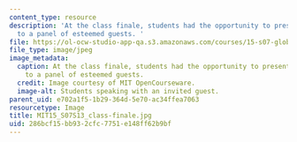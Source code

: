 ```yaml
---
content_type: resource
description: 'At the class finale, students had the opportunity to present their projects
  to a panel of esteemed guests. '
file: https://ol-ocw-studio-app-qa.s3.amazonaws.com/courses/15-s07-globalhealth-lab-spring-2013/286bcf15bb932cfc7751e148ff62b9bf_MIT15_S07S13_class-finale.jpg
file_type: image/jpeg
image_metadata:
  caption: At the class finale, students had the opportunity to present their projects
    to a panel of esteemed guests.
  credit: Image courtesy of MIT OpenCourseware.
  image-alt: Students speaking with an invited guest.
parent_uid: e702a1f5-1b29-364d-5e70-ac34ffea7063
resourcetype: Image
title: MIT15_S07S13_class-finale.jpg
uid: 286bcf15-bb93-2cfc-7751-e148ff62b9bf
---
```

